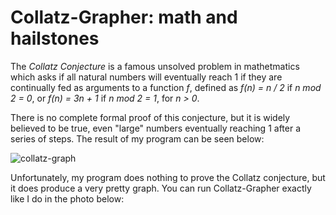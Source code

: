 # Collatz-Grapher: math and hailstones #

The <i>Collatz Conjecture</i> is a famous unsolved problem in mathetmatics which asks if all natural numbers will eventually reach 1 if they are continually fed as arguments to a function <i>f</i>, defined as <i>f(n) = n / 2</i> if <i>n mod 2 = 0</i>, or <i>f(n) = 3n + 1</i> if <i>n mod 2 = 1</i>, for <i>n > 0</i>.

There is no complete formal proof of this conjecture, but it is widely believed to be true, even "large" numbers eventually reaching 1 after a series of steps. The result of my program can be seen below:

 ![collatz-graph](https://github.com/jyoo980/collatz-grapher/blob/master/plot_10000.png) 

Unfortunately, my program does nothing to prove the Collatz conjecture, but it does produce a very pretty graph. You can run Collatz-Grapher exactly like I do in the photo below:


